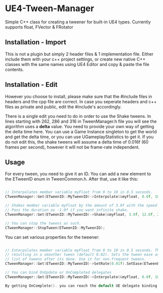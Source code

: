 # UE4-Tween-Manager
Simple C++ class for creating a tweener for built-in UE4 types. Currently supports float, FVector &amp; FRotator

## Installation - Import

This is not a plugin but simply 2 header files & 1 implementation file. Either include them with your c++ project settings, or create new native C++ classes with the same names using UE4 Editor and copy & paste the file contents.

## Installation - Edit

However you choose to install, please make sure that the #include files in headers and the cpp file are correct. In case you seperate headers and c++ files as private and public, edit the #include's accordingly.

There is a single edit you need to do in order to use the Shake tweens. In lines starting with 262, 286 and 316 in TweenManager.h file you will see the algorithm uses a **delta** value. You need to provide your own way of getting the delta time here. You can use a Game Instance singleton to get the world and get the delta time, or you can use UGameplayStatistics to get it. If you do not edit this, the shake tweens will assume a delta time of 0.016f (60 frames per second), however it wlll not be frame-rate independent.

## Usage

For every tween, you need to give it an ID. You can add a new element to the ETweenID enum in TweenCommon.h. After that, use it like this:

```cpp

// Interpolates member variable myFloat from 0 to 10 in 0.5 seconds.
CTweenManager::Get(ETweenID::MyTweenID)->Interpolate(&myFloat, 0.0f, 10.0f, 0.5f);

// Shakes member variable myFloat by the amount of 3.0f with the speed of 12.0f for 2 seconds.
// Pass the duration as -1.0f if you want infinite shake.
CTweenManager::Get(ETweenID::MyTweenID)->Shake(&myFloat, 3.0f, 12.0f, 2.0f);

// You can stop the tweens as such.
CTweenManager::StopTween(ETweenID::MyTweenID);

```

You can set various properties for the tweener:

```cpp

// Interpolates member variable myFloat from 0 to 10 in 0.5 seconds. The interpolation rate is 0.01f, meaning the update function will be called every 0.01f seconds
// resulting in a smoother tween (default 0.02). Sets the tween ease as SineIn function, sets 2 second delay on the tween and tells the tween to remove it from the
// list of tweens after its done. Use it for non-frequent tweens.
CTweenManager::Get(ETweenID::MyTweenID)->SetRate(0.01f).SetEase(ETweenEase::SineIn).SetDelay(2.0f).SetRemoveWhenFinished(true).Interpolate(&myFloat, 0.0f, 10.0f, 0.5f);

// You can bind OnUpdate or OnCompleted delegates
CTweenManager::Get(ETweenID::MyTweenID)->Interpolate(&myFloat, 0.0f, 10.0f, 0.5f).OnComplete().BindRaw.....

By getting OnComplete(). you can reach the default UE delegate binding functions. You can use the same for OnUpdate().


```
